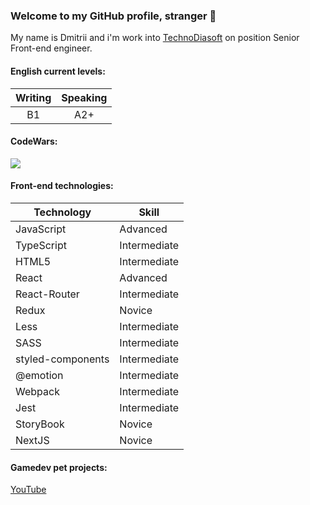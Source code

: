 ### Welcome to my GitHub profile, stranger 👋

My name is Dmitrii and i'm work into [TechnoDiasoft] on position Senior Front-end engineer.

#### English current levels:

|Writing|Speaking|
|:---:|:---:|
|B1|A2+|

[TechnoDiasoft]: https://technodiasoft.ru/

#### CodeWars: <br/>
![](https://www.codewars.com/users/dimachanin/badges/large)

#### Front-end technologies:
|Technology|Skill|
|---|---|
|JavaScript|Advanced|
|TypeScript|Intermediate|
|HTML5|Intermediate|
|React|Advanced|
|React-Router|Intermediate|
|Redux|Novice|
|Less|Intermediate|
|SASS|Intermediate|
|styled-components|Intermediate|
|@emotion|Intermediate|
|Webpack|Intermediate|
|Jest|Intermediate|
|StoryBook|Novice|
|NextJS|Novice|

#### Gamedev pet projects:
[YouTube](https://youtube.com/playlist?list=PLqlDAc3_STj4a5lnPUXKbWW60kW-KRRGT)
<!--
**dimachanin/dimachanin** is a ✨ _special_ ✨ repository because its `README.md` (this file) appears on your GitHub profile.

Here are some ideas to get you started:

- 🔭 I’m currently working on ...
- 🌱 I’m currently learning ...
- 👯 I’m looking to collaborate on ...
- 🤔 I’m looking for help with ...
- 💬 Ask me about ...
- 📫 How to reach me: ...
- 😄 Pronouns: ...
- ⚡ Fun fact: ...
-->
